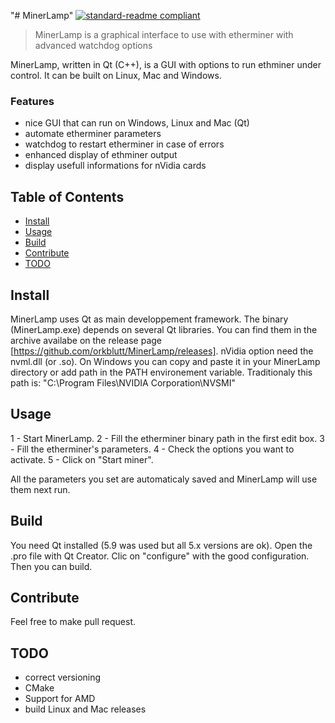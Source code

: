 "# MinerLamp" 
[![standard-readme compliant](https://img.shields.io/badge/readme%20style-standard-brightgreen.svg)](https://github.com/RichardLitt/standard-readme)

> MinerLamp is a graphical interface to use with etherminer with advanced watchdog options

MinerLamp, written in Qt (C++), is a GUI with options to run ethminer under control. It can be built on Linux, Mac and Windows.

### Features
- nice GUI that can run on Windows, Linux and Mac (Qt)
- automate etherminer parameters
- watchdog to restart etherminer in case of errors
- enhanced display of ethminer output
- display usefull informations for nVidia cards

## Table of Contents

- [Install](#install)
- [Usage](#usage)
- [Build](#build)
- [Contribute](#contribute)
- [TODO](#todo)


## Install

MinerLamp uses Qt as main developpement framework. The binary (MinerLamp.exe) depends on several Qt libraries. You can find them in the archive availabe on the release page [https://github.com/orkblutt/MinerLamp/releases].
nVidia option need the nvml.dll (or .so). On Windows you can copy and paste it in your MinerLamp directory or add path in the PATH environement variable. Traditionaly this path is: "C:\Program Files\NVIDIA Corporation\NVSMI"


## Usage
1 - Start MinerLamp.
2 - Fill the etherminer binary path in the first edit box.
3 - Fill the etherminer's parameters.
4 - Check the options you want to activate.
5 - Click on "Start miner".

All the parameters you set are automaticaly saved and MinerLamp will use them next run.

## Build

You need Qt installed (5.9 was used but all 5.x versions are ok). 
Open the .pro file with Qt Creator. Clic on "configure" with the good configuration. Then you can build.

## Contribute

Feel free to make pull request.

## TODO

- correct versioning
- CMake
- Support for AMD
- build Linux and Mac releases



